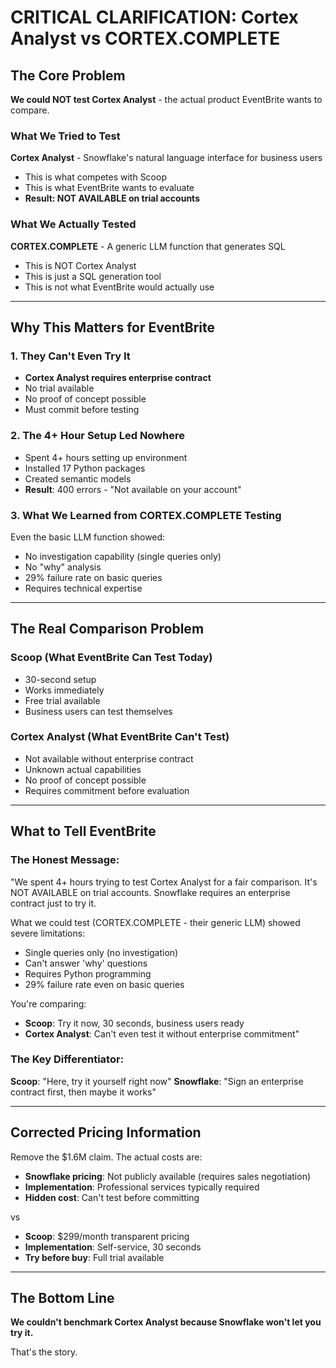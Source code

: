 # CRITICAL CLARIFICATION: Cortex Analyst vs CORTEX.COMPLETE

## The Core Problem

**We could NOT test Cortex Analyst** - the actual product EventBrite wants to compare.

### What We Tried to Test
**Cortex Analyst** - Snowflake's natural language interface for business users
- This is what competes with Scoop
- This is what EventBrite wants to evaluate
- **Result: NOT AVAILABLE on trial accounts**

### What We Actually Tested
**CORTEX.COMPLETE** - A generic LLM function that generates SQL
- This is NOT Cortex Analyst
- This is just a SQL generation tool
- This is not what EventBrite would actually use

---

## Why This Matters for EventBrite

### 1. They Can't Even Try It
- **Cortex Analyst requires enterprise contract**
- No trial available
- No proof of concept possible
- Must commit before testing

### 2. The 4+ Hour Setup Led Nowhere
- Spent 4+ hours setting up environment
- Installed 17 Python packages
- Created semantic models
- **Result**: 400 errors - "Not available on your account"

### 3. What We Learned from CORTEX.COMPLETE Testing
Even the basic LLM function showed:
- No investigation capability (single queries only)
- No "why" analysis
- 29% failure rate on basic queries
- Requires technical expertise

---

## The Real Comparison Problem

### Scoop (What EventBrite Can Test Today)
- 30-second setup
- Works immediately
- Free trial available
- Business users can test themselves

### Cortex Analyst (What EventBrite Can't Test)
- Not available without enterprise contract
- Unknown actual capabilities
- No proof of concept possible
- Requires commitment before evaluation

---

## What to Tell EventBrite

### The Honest Message:
"We spent 4+ hours trying to test Cortex Analyst for a fair comparison. It's NOT AVAILABLE on trial accounts. Snowflake requires an enterprise contract just to try it. 

What we could test (CORTEX.COMPLETE - their generic LLM) showed severe limitations:
- Single queries only (no investigation)
- Can't answer 'why' questions  
- Requires Python programming
- 29% failure rate even on basic queries

You're comparing:
- **Scoop**: Try it now, 30 seconds, business users ready
- **Cortex Analyst**: Can't even test it without enterprise commitment"

### The Key Differentiator:
**Scoop**: "Here, try it yourself right now"
**Snowflake**: "Sign an enterprise contract first, then maybe it works"

---

## Corrected Pricing Information

Remove the $1.6M claim. The actual costs are:
- **Snowflake pricing**: Not publicly available (requires sales negotiation)
- **Implementation**: Professional services typically required
- **Hidden cost**: Can't test before committing

vs

- **Scoop**: $299/month transparent pricing
- **Implementation**: Self-service, 30 seconds
- **Try before buy**: Full trial available

---

## The Bottom Line

**We couldn't benchmark Cortex Analyst because Snowflake won't let you try it.**

That's the story.